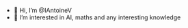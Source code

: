 - 👋 Hi, I’m @IAntoineV
- 👀 I’m interested in AI, maths and any interesting knowledge

<!---
IAntoineV/IAntoineV is a ✨ special ✨ repository because its `README.md` (this file) appears on your GitHub profile.
You can click the Preview link to take a look at your changes.
--->
